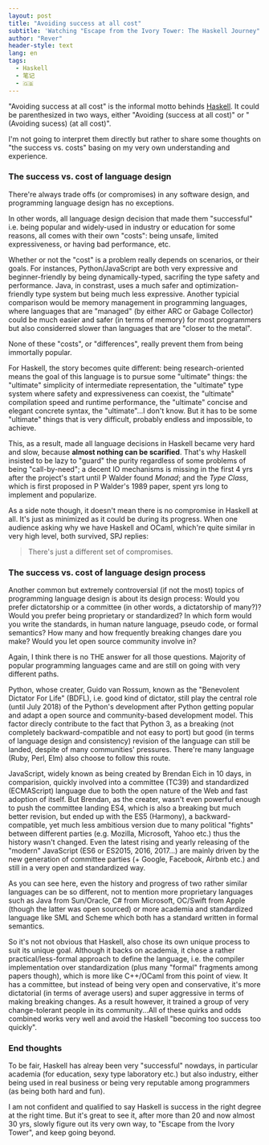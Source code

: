 ```yaml
---
layout: post
title: "Avoiding success at all cost"
subtitle: 'Watching "Escape from the Ivory Tower: The Haskell Journey"'
author: "Rever"
header-style: text
lang: en
tags:
  - Haskell
  - 笔记
  - 🇬🇧
---
```


"Avoiding success at all cost" is the informal motto behinds [Haskell](https://www.haskell.org/). It could be parenthesized in two ways, either "Avoiding (success at all cost)" or "(Avoiding sucess) (at all cost)". 

I'm not going to interpret them directly but rather to share some thoughts on "the success vs. costs" basing on my very own understanding and experience.

### The success vs. cost of language design

There're always trade offs (or compromises) in any software design, and programming language design has no exceptions.

In other words, all language design decision that made them "successful" i.e. being popular and widely-used in industry or education for some reasons, all comes with their own "costs": being unsafe, limited expressiveness, or having bad performance, etc.

Whether or not the "cost" is a problem really depends on scenarios, or their goals. For instances, Python/JavaScript are both very expressive and beginner-friendly by being dynamically-typed, sacrifing the type safety and performance. Java, in constrast, uses a much safer and optimization-friendly type system but being much less expressive. Another typicial comparison would be memory management in programming languages, where languages that are "managed" (by either ARC or Gabage Collector) could be much easier and safer (in terms of memory) for most programmers but also considerred slower than languages that are "closer to the metal". 

None of these "costs", or "differences", really prevent them from being immortally popular.

For Haskell, the story becomes quite different: being research-oriented means the goal of this language is to pursue some "ultimate" things: the "ultimate" simplicity of intermediate representation, the "ultimate" type system where safety and expressiveness can coexist, the "ultimate" compilation speed and runtime performance, the "ultimate" concise and elegant concrete syntax, the "ultimate"...I don't know. But it has to be some "ultimate" things that is very difficult, probably endless and impossible, to achieve. 

This, as a result, made all language decisions in Haskell became very hard and slow, because **almost nothing can be scarified**. That's why Haskell insisted to be lazy to "guard" the purity regardless of some problems of being "call-by-need"; a decent IO mechanisms is missing in the first 4 yrs after the project's start until P Walder found _Monad_; and the _Type Class_, which is first proposed in P Walder's 1989 paper, spent yrs long to implement and popularize.

As a side note though, it doesn't mean there is no compromise in Haskell at all. It's just as minimized as it could be during its progress. When one audience asking why we have Haskell and OCaml, which're quite similar in very high level, both survived, SPJ replies:

> There's just a different set of compromises.

### The success vs. cost of language design process

Another common but extremely controversial (if not the most) topics of programming language design is about its design process: Would you prefer dictatorship or a committee (in other words, a dictatorship of many?)? Would you prefer being proprietary or standardized? In which form would you write the standards, in human nature language, pseudo code, or formal semantics? How many and how frequently breaking changes dare you make? Would you let open source community involve in?  

Again, I think there is no THE answer for all those questions. Majority of popular programming languages came and are still on going with very different paths.

Python, whose creater, Guido van Rossum, known as the "Benevolent Dictator For Life" (BDFL), i.e. good kind of dictator, still play the central role (until July 2018) of the Python's development after Python getting popular and adapt a open source and community-based development model. This factor direcly contribute to the fact that Python 3, as a breaking (not completely backward-compatible and not easy to port) but good (in terms of language design and consistency) revision of the language can still be landed, despite of many communities' pressures. There're many language (Ruby, Perl, Elm) also choose to follow this route.

JavaScript, widely known as being created by Brendan Eich in 10 days, in comparision, quickly involved into a committee (TC39) and standardized (ECMAScript) language due to both the open nature of the Web and fast adoption of itself. But Brendan, as the creater, wasn't even powerful enough to push the committee landing ES4, which is also a breaking but much better revision, but ended up with the ES5 (Harmony), a backward-compatible, yet much less ambitious version due to many political "fights" between different parties (e.g. Mozilla, Microsoft, Yahoo etc.) thus the history wasn't changed. Even the latest rising and yearly releasing of the "modern" JavaScript (ES6 or ES2015, 2016, 2017...) are mainly driven by the new generation of committee parties (+ Google, Facebook, Airbnb etc.) and still in a very open and standardized way.

As you can see here, even the history and progress of two rather similar languages can be so different, not to mention more proprietary languages such as Java from Sun/Oracle, C# from Microsoft, OC/Swift from Apple (though the latter was open sourced) or more academia and standardized language like SML and Scheme which both has a standard written in formal semantics.

So it's not not obvious that Haskell, also chose its own unique process to suit its unique goal. Although it backs on academia, it chose a rather practical/less-formal approach to define the language, i.e. the compiler implementation over standardization (plus many "formal" fragments among papers though), which is more like C++/OCaml from this point of view. It has a committee, but instead of being very open and conservative, it's more dictatorial (in terms of average users) and super aggressive in terms of making breaking changes. As a result however, it trained a group of very change-tolerant people in its community...All of these quirks and odds combined works very well and avoid the Haskell "becoming too success too quickly".


### End thoughts

To be fair, Haskell has alreay been very "successful" nowdays, in particular academia (for education, sexy type laboratory etc.) but also industry, either being used in real business or being very reputable among programmers (as being both hard and fun).

I am not confident and qualified to say Haskell is success in the right degree at the right time. But it's great to see it, after more than 20 and now almost 30 yrs, slowly figure out its very own way, to "Escape from the Ivory Tower", and keep going beyond.


